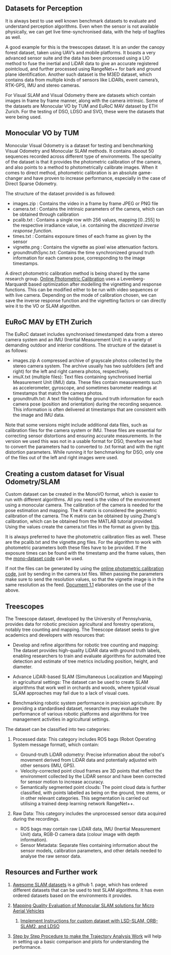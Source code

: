## Datasets for Perception

It is always best to use well known benchmark datasets to evaluate and understand perception algorithms. Even when the sensor is not available physically, we can get live time-synchronised data, with the help of bagfiles as well.

A good example for this is the treescopes dataset. It is an under the canopy forest dataset, taken using UAV’s and mobile platforms. It boasts a very advanced sensor suite and the data has been processed using a LIO method to fuse the inertial and LiDAR data to give an accurate registered pointcloud, and further processed using RangeNet++ for bark and ground plane identification. Another such dataset is the M3ED dataset, which contains data from multiple kinds of sensors like LiDARs, event camera’s, RTK-GPS, IMU and stereo cameras. 

For Visual SLAM and Visual Odometry there are datasets which contain images in frame by frame manner, along with the camera intrinsic. Some of the datasets are Monocular VO by TUM and EuRoC MAV dataset by ETH Zurich. For the testing of DSO, LDSO and SVO, these were the datasets that were being used.

## Monocular VO by TUM

Monocular Visual Odometry is a dataset for testing and benchmarking Visual Odometry and Monocular SLAM methods. It contains aboout 50 sequences recorded across different type of environments. The speciality of the dataset is that it provides the photometric calibration of the camera, and also points to a method to photometrically calibrate images. When it comes to direct method, photometric calibration is an absolute game-changer and have proven to increase performance, especially in the case of Direct Sparse Odometry. 

The structure of the dataset provided is as followed:

- images.zip :  Contains the video in a frame by frame JPEG or PNG file
- camera.txt : Contains the intrinsic parameters of the camera, which can be obtained through calibration
- pcalib.txt : Contains a single row with 256 values, mapping [0..255] to the respective irradiance value, i.e. containing the _discretized inverse response function_.
- times.txt  : Contains exposure times of each frame as given by the sensor
- vignette.png : Contains the vignette as pixel wise attenuation factors. 
- groundtruthSync.txt: Contains the time synchronizeed ground truth information for each camera pose, corresponding to the image timestamps.

A direct photometric calibration method is being shared by the same research group. [Online Photometric Calibration](https://drive.google.com/file/d/1I6qHwjdz8MiKHd_BqSSIGkKn1UV9v762/view?usp=drive_link) uses a Levenberg-Marquardt based optimization after modelling the vignetting and response functions. This can be modified either to be run with video sequences or with live camera. Depending on the mode of calibration chosen, we can save the inverse response function and the vignetting factors or can directly wire it to the VO or SLAM algorithm. 
## EuRoC MAV by ETH Zurich

The EuRoC dataset includes synchronised timestamped data from a stereo camera system and an IMU (Inertial Measurement Unit) in a variety of demanding outdoor and interior conditions. The structure of the dataset is as follows:

- images.zip A compressed archive of grayscale photos collected by the stereo camera system. The archive usually has two subfolders (left and right) for the left and right camera photos, respectively.
- imuX.txt (multiple files): Text files containing synchronised Inertial Measurement Unit (IMU) data. These files contain measurements such as accelerometer, gyroscope, and sometimes barometer readings at timestamps that match the camera photos.
- groundtruth.txt: A text file holding the ground truth information for each camera pose (position and orientation) during the recording sequence. This information is often delivered at timestamps that are consistent with the image and IMU data.

Note that some versions might include additional data files, such as calibration files for the camera system or IMU. These files are essential for correcting sensor distortions and ensuring accurate measurements. In the version we used this was not in a usable format for DSO, therefore we had to convert the parameters had to converted to .txt format and with the right distortion parameters. While running it for benchmarking for DSO, only one of the files out of the left and right images were used.  

## Creating a custom dataset for Visual Odometry/SLAM

Custom dataset can be created in the MonoVO format, which is easier to run with different algorithms. All you need is the video of the environment using a monocular camera. The calibration of the camera is needed for the pose estimation and mapping. The K matrix is considered the geometric calibration of the camera. The K matrix can be obtained by using Zhang's calibration, which can be obtained from the MATLAB tutorial provided. Using the values create the camera.txt files in the format as given by [this](https://github.com/JakobEngel/dso/blob/2c30ab44b3804d9e507ba9221dbd9f5637491f12/README.md#geometric-calibration-file.). 

It is always preferred to have the photometric calibration files as well. These are the pcalib.txt and the vignette.png files. For the algorithm to work with photometric parameters both these files have to be provided. If the exposure times can be found with the timestamp and the frame values, then the [mono-dataset code](https://github.com/tum-vision/mono_dataset_code) can be used.

If not the files can be generated by using the [online photometric calibration code](https://github.com/tum-vision/online_photometric_calibration), just by sending in the camera.txt files. When passing the parameters make sure to send the resolution values, so that the vignette image is in the same resolution as the feed. [Document 1.1](https://docs.google.com/document/d/1KuTvh2p6CwSN_qvg2MAlSIXOvKzrUPpUdWphqJ9lsBc/edit?usp=sharing) elaborates on the use of the above. 

## Treescopes

The Treescope dataset, developed by the University of Pennsylvania, provides data for robotic precision agricultural and forestry operations, notably tree counting and mapping. The Treescope dataset seeks to give academics and developers with resources that:

- Develop and refine algorithms for robotic tree counting and mapping: The dataset provides high-quality LiDAR data with ground truth labels, enabling researchers to train and evaluate algorithms for automated tree detection and estimate of tree metrics including position, height, and diameter.

- Advance LiDAR-based SLAM (Simultaneous Localization and Mapping) in agricultural settings: The dataset can be used to create SLAM algorithms that work well in orchards and woods, where typical visual SLAM approaches may fail due to a lack of visual cues.

- Benchmarking robotic system performance in precision agriculture: By providing a standardised dataset, researchers may evaluate the performance of various robotic platforms and algorithms for tree management activities in agricultural settings.


The dataset can be classified into two categories:

1. Processed data: This category includes ROS bags (Robot Operating System message format), which contain:

    -   Ground-truth LiDAR odometry: Precise information about the robot's movement derived from LiDAR data and potentially adjusted with other sensors (IMU, GPS).
    -   Velocity-corrected point cloud frames are 3D points that reflect the environment collected by the LiDAR sensor and have been corrected for sensor motion to increase accuracy.
    -  Semantically segmented point clouds: The point cloud data is further classified, with points labelled as being on the ground, tree stems, or in other relevant categories. This segmentation is carried out utilising a trained deep learning network RangeNet++.

2. Raw Data: This category includes the unprocessed sensor data acquired during the recordings.

    - ROS bags may contain raw LiDAR data, IMU (Inertial Measurement Unit) data, RGB-D camera data (colour image with depth information).
    - Sensor Metadata: Separate files containing information about the sensor models, calibration parameters, and other details needed to analyse the raw sensor data.

## Resources and Further work

1.  [Awesome SLAM datasets](https://github.com/youngguncho/awesome-slam-datasets) is a github 1. page, which has ordered different datasets that can be used to test SLAM algorithms. It has even ordered datasets based on the environments it provides.

2.  [Mapping Quality Evaluation of Monocular SLAM solutions for Micro Aerial Vehicles](https://d-nb.info/1201091020/34) 
    
    1.  [Implement Instructions for custom dataset with LSD-SLAM, ORB-SLAM2, and LDSO](https://github.com/jwangjie/Mapping-ARDrone/tree/master)

3.  [Step by Step Procedure to make the Trajectory Analysis Work](https://docs.google.com/document/d/1BPd35Z0O4dz2GUDv9r9lGRElgTcY1jWWGsgtxDiZQb8/edit?usp=sharing) will help in setting up a basic comparison and plots for understanding the performance.

